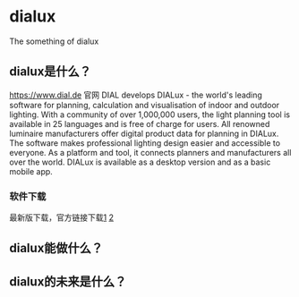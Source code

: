 # dialux
The something of dialux
## dialux是什么？
https://www.dial.de 官网
DIAL develops DIALux - the world's leading software for planning, calculation and visualisation of indoor and outdoor lighting. With a community of over 1,000,000 users, the light planning tool is available in 25 languages and is free of charge for users. All renowned luminaire manufacturers offer digital product data for planning in DIALux. The software makes professional lighting design easier and accessible to everyone. As a platform and tool, it connects planners and manufacturers all over the world. DIALux is available as a desktop version and as a basic mobile app.
### 软件下载
最新版下载，官方链接下载[1](https://www.dial.de/en/dialux-desktop/download/dialux-4-download/)
[2](https://www.dial.de/en/dx4-current-version/)

## dialux能做什么？

## dialux的未来是什么？
